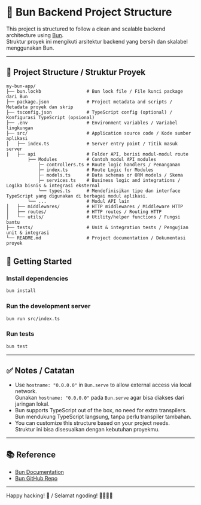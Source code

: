 
# 🥖 Bun Backend Project Structure

This project is structured to follow a clean and scalable backend architecture using [Bun](https://bun.sh/).  
Struktur proyek ini mengikuti arsitektur backend yang bersih dan skalabel menggunakan Bun.

---

## 📁 Project Structure / Struktur Proyek

```
my-bun-app/
├── bun.lockb                 # Bun lock file / File kunci package dari Bun
├── package.json              # Project metadata and scripts / Metadata proyek dan skrip
├── tsconfig.json             # TypeScript config (optional) / Konfigurasi TypeScript (opsional)
├── .env                      # Environment variables / Variabel lingkungan
├── src/                      # Application source code / Kode sumber aplikasi
│   ├── index.ts              # Server entry point / Titik masuk server
|   ├── api                   # Folder API, berisi modul-modul route
        ├── Modules           # Contoh modul API modules
            ├─ controllers.ts # Route logic handlers / Penanganan
            ├─ index.ts       # Route Logic for Modules
            ├─ models.ts      # Data schemas or ORM models / Skema
            ├─ services.ts    # Business logic and integrations / Logika bisnis & integrasi eksternal
            └── types.ts      # Mendefinisikan tipe dan interface TypeScript yang digunakan di berbagai modul aplikasi.
        └── ...               # Modul API lain
│   ├── middlewares/          # HTTP middlewares / Middleware HTTP
│   ├── routes/               # HTTP routes / Routing HTTP
│   └── utils/                # Utility/helper functions / Fungsi bantu
├── tests/                    # Unit & integration tests / Pengujian unit & integrasi
└── README.md                 # Project documentation / Dokumentasi proyek
```

## 🚀 Getting Started

### Install dependencies

```bash
bun install
```

### Run the development server

```bash
bun run src/index.ts
```

### Run tests

```bash
bun test
```

---

## ✅ Notes / Catatan

- Use `hostname: "0.0.0.0"` in `Bun.serve` to allow external access via local network.  
  Gunakan `hostname: "0.0.0.0"` pada `Bun.serve` agar bisa diakses dari jaringan lokal.
- Bun supports TypeScript out of the box, no need for extra transpilers.  
  Bun mendukung TypeScript langsung, tanpa perlu transpiler tambahan.
- You can customize this structure based on your project needs.  
  Struktur ini bisa disesuaikan dengan kebutuhan proyekmu.

---

## 📚 Reference

- [Bun Documentation](https://bun.sh/docs)
- [Bun GitHub Repo](https://github.com/oven-sh/bun)

---

Happy hacking! 🎉 / Selamat ngoding! 👩‍💻👨‍💻
